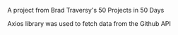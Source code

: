 A project from Brad Traversy's 50 Projects in 50 Days 

Axios library was used to fetch data from the Github API
